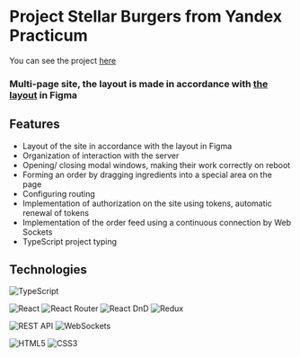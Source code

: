 # Project Stellar Burgers from Yandex Practicum

You can see the project [here](https://konstantingravvavilov.github.io/react-burger/ "go to site")

### Multi-page site, the layout is made in accordance with [the layout](https://www.figma.com/file/ocw9a6hNGeAejl4F3G9fp8/React-_-%D0%9F%D1%80%D0%BE%D0%B5%D0%BA%D1%82%D0%BD%D1%8B%D0%B5-%D0%B7%D0%B0%D0%B4%D0%B0%D1%87%D0%B8-(3-%D0%BC%D0%B5%D1%81%D1%8F%D1%86%D0%B0)_external_link?type=design&node-id=6291-2799&mode=design&t=ozkgP9ftDxD1q2Zf-0) in Figma

## Features
- Layout of the site in accordance with the layout in Figma
- Organization of interaction with the server
- Opening/ closing modal windows, making their work correctly on reboot
- Forming an order by dragging ingredients into a special area on the page
- Configuring routing
- Implementation of authorization on the site using tokens, automatic renewal of tokens
- Implementation of the order feed using a continuous connection by Web Sockets
- TypeScript project typing

## Technologies
![TypeScript](https://img.shields.io/badge/-TypeScript-333?&logo=TypeScript) 

![React](https://img.shields.io/badge/-React-333?style=flat&logo=React)
![React Router](https://img.shields.io/badge/-React_Router-333?style=flat&logo=React-Router)
![React DnD](https://img.shields.io/badge/-React_DnD-333?style=flat&logo=React-DnD)
![Redux](https://img.shields.io/badge/-Redux-333?style=flat&logo=Redux)

![REST API](https://img.shields.io/badge/-REST_API-333?style=flat)
![WebSockets](https://img.shields.io/badge/-WebSockets-333?style=flat)

![HTML5](https://img.shields.io/badge/-HTML5-333?&logo=HTML5)
![CSS3](https://img.shields.io/badge/-CSS3-333?&logo=CSS3)

